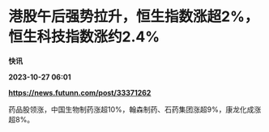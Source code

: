 # 港股午后强势拉升，恒生指数涨超2%，恒生科技指数涨约2.4%
**快讯**

**2023-10-27 06:01**

**https://news.futunn.com/post/33371262**

药品股领涨，中国生物制药涨超10%，翰森制药、石药集团涨超9%，康龙化成涨超8%。